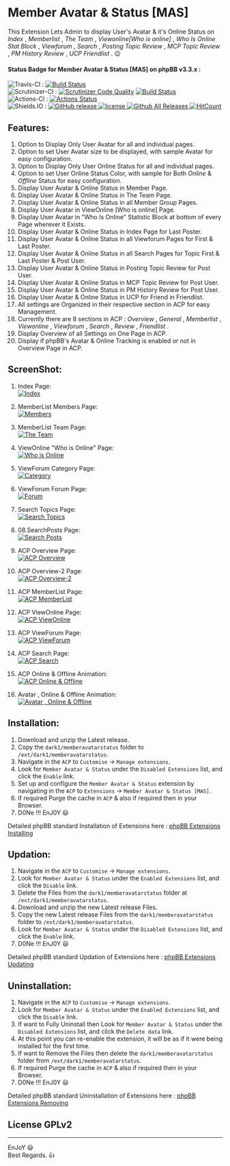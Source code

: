 # Member Avatar & Status [MAS]
   
This Extension Lets Admin to display User's Avatar & it's Online Status on *Index* , *Memberlist* , *The Team* , *Viewonline[Who is online]* , *Who Is Online Stat Block* , *Viewforum* , *Search* , *Posting Topic Review* , *MCP Topic Review* , *PM History Review* , *UCP Friendlist* .  😉   
   
   
#### Status Badge for Member Avatar & Status [MAS] on phpBB v3.3.x :   
![Travis-CI](https://img.shields.io/badge/Travis-CI-8000FF.svg) : [![Build Status](https://travis-ci.com/dark-1/memberavatarstatus.svg?branch=master)](https://travis-ci.com/dark-1/memberavatarstatus)   
![Scrutinizer-CI](https://img.shields.io/badge/Scrutinizer-CI-8000FF.svg) : [![Scrutinizer Code Quality](https://scrutinizer-ci.com/g/dark-1/memberavatarstatus/badges/quality-score.png?b=master)](https://scrutinizer-ci.com/g/dark-1/memberavatarstatus/?branch=master) [![Build Status](https://scrutinizer-ci.com/g/dark-1/memberavatarstatus/badges/build.png?b=master)](https://scrutinizer-ci.com/g/dark-1/memberavatarstatus/build-status/master)   
![Actions-CI](https://img.shields.io/badge/Actions-CI-8000FF.svg) : [![Actions Status](https://github.com/dark-1/memberavatarstatus/workflows/Actions%20CI/badge.svg)](https://github.com/dark-1/memberavatarstatus/actions?workflow=Actions%20CI)   
![Shields.IO](https://img.shields.io/badge/Shields-IO-8000FF.svg?style=flat-square) : [![GitHub release](https://img.shields.io/github/release/dark-1/memberavatarstatus.svg?style=flat-square) ![license](https://img.shields.io/github/license/dark-1/memberavatarstatus.svg?style=flat-square) ![Github All Releases](https://img.shields.io/github/downloads/dark-1/memberavatarstatus/total.svg?style=flat-square) ![HitCount](http://hits.dwyl.io/dark-1/memberavatarstatus.svg)](https://github.com/dark-1/memberavatarstatus)   
   
   
## **Features:**   
   
1. Option to Display Only User Avatar for all and individual pages.   
2. Option to set User Avatar size to be displayed, with sample Avatar for easy configuration.   
3. Option to Display Only User Online Status for all and individual pages.   
4. Option to set User Online Status Color, with sample for Both *Online* & *Offline* Status for easy configuration.   
5. Display User Avatar & Online Status in Member Page.   
6. Display User Avatar & Online Status in The Team Page.   
7. Display User Avatar & Online Status in all Member Group Pages.   
8. Display User Avatar in ViewOnline [Who is online] Page.   
9. Display User Avatar in "Who Is Online" Statistic Block at bottom of every Page wherever it Exists.   
10. Display User Avatar & Online Status in Index Page for Last Poster.   
11. Display User Avatar & Online Status in all Viewforum Pages for First & Last Poster.   
12. Display User Avatar & Online Status in all Search Pages for Topic First & Last Poster & Post User.   
13. Display User Avatar & Online Status in Posting Topic Review for Post User.   
14. Display User Avatar & Online Status in MCP Topic Review for Post User.   
15. Display User Avatar & Online Status in PM History Review for Post User.   
16. Display User Avatar & Online Status in UCP for Friend in Friendlist.   
17. All settings are Organized in their respective section in ACP for easy Management.   
18. Currently there are 8 sections in ACP : *Overview* , *General* , *Memberlist* , *Viewonline* , *Viewforum* , *Search* , *Review* , *Friendlist* .   
19. Display Overview of all Settings on One Page in ACP.   
20. Display if phpBB's Avatar & Online Tracking is enabled or not in Overview Page in ACP.   
   
   
## **ScreenShot:**   
1. Index Page:   
[![Index](./image/01.Index.png "Index")](./image/01.Index.png)   
   
2. MemberList Members Page:   
[![Members](./image/02.MemberListMembers.png "Members")](./image/02.MemberListMembers.png)   
   
3. MemberList Team Page:   
[![The Team](./image/03.MemberListTeam.png "The Team")](./image/03.MemberListTeam.png)   
   
4. ViewOnline "Who is Online" Page:   
[![Who is Online](./image/04.ViewOnlinePage.png "Who is Online")](./image/04.ViewOnlinePage.png)   
   
5. ViewForum Category Page:   
[![Category](./image/05.ViewForumCategory.png "Category")](./image/05.ViewForumCategory.png)   
   
6. ViewForum Forum Page:   
[![Forum](./image/06.ViewForumForum.png "Forum")](./image/06.ViewForumForum.png)   
   
7. Search Topics Page:   
[![Search Topics](./image/07.SearchTopics.png "Search Topics")](./image/07.SearchTopics.png)   
   
8. 08.SearchPosts Page:   
[![Search Posts](./image/08.SearchPosts.png "Search Posts")](./image/08.SearchPosts.png)   
   
9. ACP Overview Page:   
[![ACP Overview](./image/09.AcpOverview.png "ACP Overview")](./image/09.AcpOverview.png)   
   
10. ACP Overview-2 Page:   
[![ACP Overview-2](./image/10.AcpOverview2.png "ACP Overview-2")](./image/10.AcpOverview2.png)   
   
11. ACP MemberList Page:   
[![ACP MemberList](./image/11.AcpMemberList.png "ACP MemberList")](./image/11.AcpMemberList.png)   
   
12. ACP ViewOnline Page:   
[![ACP ViewOnline](./image/12.AcpViewOnline.png "ACP ViewOnline")](./image/12.AcpViewOnline.png)   
   
13. ACP ViewForum Page:   
[![ACP ViewForum](./image/13.AcpViewForum.png "ACP ViewForum")](./image/13.AcpViewForum.png)   
   
14. ACP Search Page:   
[![ACP Search](./image/14.AcpSearch.png "ACP Search")](./image/14.AcpSearch.png)   
   
15. ACP Online & Offline Animation:   
[![ACP Online & Offline](./image/15.AcpOnlineOffline.gif "ACP Online & Offline")](./image/15.AcpOnlineOffline.gif)   
   
16. Avatar , Online & Offline Animation:   
[![Avatar , Online & Offline](./image/16.AvatarOnlineOffline.gif "Avatar , Online & Offline")](./image/16.AvatarOnlineOffline.gif)   
   
   
## **Installation:**   
   
1. Download and unzip the Latest release.   
2. Copy the `dark1/memberavatarstatus` folder to `/ext/dark1/memberavatarstatus`.   
3. Navigate in the `ACP` to `Customise` -> `Manage extensions`.   
4. Look for `Member Avatar & Status` under the `Disabled Extensions` list, and click the `Enable` link.   
5. Set up and configure the `Member Avatar & Status` extension by navigating in the `ACP` to `Extensions` -> `Member Avatar & Status [MAS]`.   
6. If required Purge the cache in `ACP` & also if required then in your Browser.   
7. D0Ne !!! EnJ0Y  😃   
   
Detailed phpBB standard Installation of Extensions here : [phpBB Extensions Installing](https://www.phpbb.com/extensions/installing/#installing)   
   
   
## **Updation:**   
   
1. Navigate in the `ACP` to `Customise` -> `Manage extensions`.   
2. Look for `Member Avatar & Status` under the `Enabled Extensions` list, and click the `Disable` link.   
3. Delete the Files from the `dark1/memberavatarstatus` folder at `/ext/dark1/memberavatarstatus`.   
4. Download and unzip the new Latest release Files.   
5. Copy the new Latest release Files from the `dark1/memberavatarstatus` folder to `/ext/dark1/memberavatarstatus`.   
6. Look for `Member Avatar & Status` under the `Disabled Extensions` list, and click the `Enable` link.   
7. D0Ne !!! EnJ0Y  😃   
   
Detailed phpBB standard Updation of Extensions here : [phpBB Extensions Updating](https://www.phpbb.com/extensions/installing/#updating)   
   
   
## **Uninstallation:**   
   
1. Navigate in the `ACP` to `Customise` -> `Manage extensions`.   
2. Look for `Member Avatar & Status` under the `Enabled Extensions` list, and click the `Disable` link.   
3. If want to Fully Uninstall then Look for `Member Avatar & Status` under the `Disabled Extensions` list, and click the `Delete data` link.   
4. At this point you can re-enable the extension, it will be as if it were being installed for the first time.   
5. If want to Remove the Files then delete the `dark1/memberavatarstatus` folder from `/ext/dark1/memberavatarstatus`.   
6. If required Purge the cache in `ACP` & also if required then in your Browser.   
7. D0Ne !!! EnJ0Y  😃   
   
Detailed phpBB standard Uninstallation of Extensions here : [phpBB Extensions Removing](https://www.phpbb.com/extensions/installing/#removing)   
   
   
## License GPLv2
   
--------------   
EnJoY  😃   
Best Regards.  👍   
   
